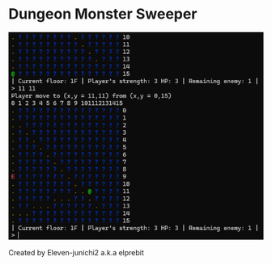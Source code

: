# Dungeon Monster Sweeper

![screenshot of gameplay](gameplay_scrnshot.png "gameplay")

Created by Eleven-junichi2 a.k.a elprebit
